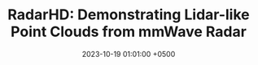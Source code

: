 ---
title: "RadarHD: Demonstrating Lidar-like Point Clouds from mmWave Radar"
collection: publications
permalink: /publications/radarhd-demo-mobicom23/
date: 2023-10-19 01:01:00 +0500
venue: 'ACM MobiCom Demo'
bibtex: '/bibtex/radarhd-demo-mobicom23.html'
pdf: '/files/radarhd-demo-mobicom23.pdf'
pubtype: 'poster'
authors: 'Akarsh Prabhakara, Tao Jin, Arnav Das, Gantavya Bhatt, Lilly Kumari, Elahe Soltanaghai, Jeff Bilmes, Swarun Kumar, Anthony Rowe'
award: 'Top 5 Best Demos'
excerpt_separator: ""
---